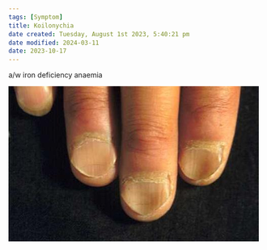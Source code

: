 ```yaml
---
tags: [Symptom]
title: Koilonychia
date created: Tuesday, August 1st 2023, 5:40:21 pm
date modified: 2024-03-11
date: 2023-10-17
---
```

a/w iron deficiency anaemia

![](z_attachments/13TwCR4.png)
